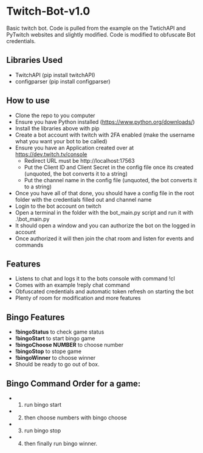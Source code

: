 # Twitch-Bot-v1.0
Basic twitch bot.
Code is pulled from the example on the TwtichAPI and PyTwitch websites and slightly modified.
Code is modified to obfuscate Bot credentials.

## Libraries Used
- TwitchAPI (pip install twitchAPI)
- configparser (pip install configparser)

## How to use
- Clone the repo to you computer
- Ensure you have Python installed (https://www.python.org/downloads/)
- Install the libraries above with pip
- Create a bot account with twitch with 2FA enabled (make the username what you want your bot to be called)
- Ensure you have an Application created over at https://dev.twitch.tv/console
    - Redirect URL must be http://localhost:17563
    - Put the Client ID and Client Secret in the config file once its created (unquoted, the bot converts it to a string)
    - Put the channel name in the config file (unquoted, the bot converts it to a string)
- Once you have all of that done, you should have a config file in the root folder with the credentials filled out and channel name
- Login to the bot account on twitch
- Open a terminal in the folder with the bot_main.py script and run it with .\bot_main.py
- It should open a window and you can authorize the bot on the logged in account
- Once authorized it will then join the chat room and listen for events and commands

## Features
- Listens to chat and logs it to the bots console with command !cl
- Comes with an example !reply chat command
- Obfuscated credentials and automatic token refresh on starting the bot
- Plenty of room for modification and more features

## Bingo Features
- **!bingoStatus** to check game status
- **!bingoStart** to start bingo game
- **!bingoChoose NUMBER** to choose number
- **!bingoStop** to stope game
- **!bingoWinner** to choose winner
- Should be ready to go out of box.

## Bingo Command Order for a game:
- 1. run bingo start
- 2. then choose numbers with bingo choose
- 3. run bingo stop
- 4. then finally run bingo winner.
